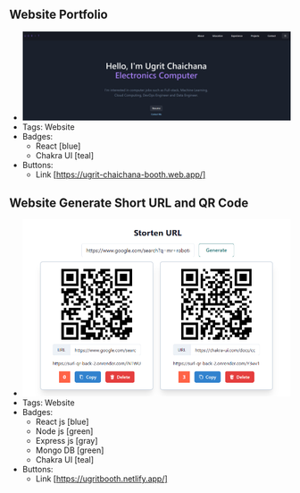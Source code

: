 ## Website Portfolio

- ![600x200](../assets/Port_web.png)
- Tags: Website
- Badges:
  - React [blue]
  - Chakra UI [teal]
- Buttons:
  - Link [https://ugrit-chaichana-booth.web.app/]


## Website Generate Short URL and QR Code

- ![600x200](../assets/ShortURL_web.png)
- Tags: Website
- Badges:
  - React js [blue]
  - Node js [green]
  - Express js [gray]
  - Mongo DB [green]
  - Chakra UI [teal]
- Buttons:
  - Link [https://ugritbooth.netlify.app/]